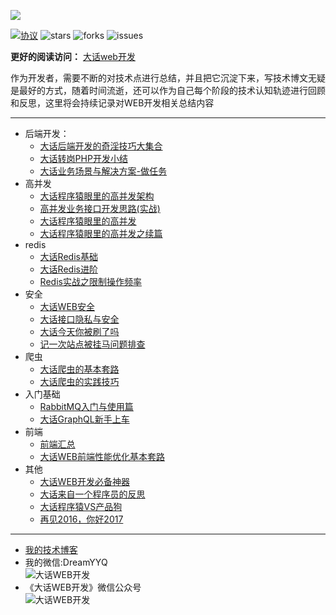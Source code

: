 ![](http://blog.thankbabe.com/imgs/web-develop.png?v=333)

[![协议](https://img.shields.io/badge/%E5%8D%8F%E8%AE%AE-%E8%BD%AC%E8%BD%BD%E7%94%B3%E6%98%8E-red.svg)](https://creativecommons.org/licenses/by-nc-sa/4.0/deed.zh)
![stars](https://img.shields.io/github/stars/SFLAQiu/web-develop.svg)
![forks](https://img.shields.io/github/forks/SFLAQiu/web-develop.svg)
![issues](https://img.shields.io/github/issues/SFLAQiu/web-develop.svg)


**更好的阅读访问：** [大话web开发](https://www.yuque.com/sflyq/web-develop)

作为开发者，需要不断的对技术点进行总结，并且把它沉淀下来，写技术博文无疑是最好的方式，随着时间流逝，还可以作为自己每个阶段的技术认知轨迹进行回顾和反思，这里将会持续记录对WEB开发相关总结内容

---
* 后端开发：
    * [大话后端开发的奇淫技巧大集合](https://github.com/SFLAQiu/web-develop/blob/master/%E5%A4%A7%E8%AF%9D%E5%90%8E%E7%AB%AF%E5%BC%80%E5%8F%91%E7%9A%84%E5%A5%87%E6%B7%AB%E6%8A%80%E5%B7%A7%E5%A4%A7%E9%9B%86%E5%90%88.md)
    * [大话转岗PHP开发小结](https://github.com/SFLAQiu/web-develop/blob/master/%E5%A4%A7%E8%AF%9D%E8%BD%AC%E5%B2%97PHP%E5%BC%80%E5%8F%91%E5%B0%8F%E7%BB%93.md)
    * [大话业务场景与解决方案-做任务](https://github.com/SFLAQiu/web-develop/blob/master/%E5%A4%A7%E8%AF%9D%E4%B8%9A%E5%8A%A1%E5%9C%BA%E6%99%AF%E4%B8%8E%E8%A7%A3%E5%86%B3%E6%96%B9%E6%A1%88-%E5%81%9A%E4%BB%BB%E5%8A%A1.md)
* 高并发
    * [大话程序猿眼里的高并发架构](https://github.com/SFLAQiu/web-develop/blob/master/%E5%A4%A7%E8%AF%9D%E7%A8%8B%E5%BA%8F%E7%8C%BF%E7%9C%BC%E9%87%8C%E7%9A%84%E9%AB%98%E5%B9%B6%E5%8F%91%E6%9E%B6%E6%9E%84.md)
    * [高并发业务接口开发思路(实战)](https://github.com/SFLAQiu/web-develop/blob/master/%E9%AB%98%E5%B9%B6%E5%8F%91%E4%B8%9A%E5%8A%A1%E6%8E%A5%E5%8F%A3%E5%BC%80%E5%8F%91%E6%80%9D%E8%B7%AF(%E5%AE%9E%E6%88%98).md)
    * [大话程序猿眼里的高并发](https://github.com/SFLAQiu/web-develop/blob/master/%E5%A4%A7%E8%AF%9D%E7%A8%8B%E5%BA%8F%E7%8C%BF%E7%9C%BC%E9%87%8C%E7%9A%84%E9%AB%98%E5%B9%B6%E5%8F%91.md)
    * [大话程序猿眼里的高并发之续篇](https://github.com/SFLAQiu/web-develop/blob/master/%E5%A4%A7%E8%AF%9D%E7%A8%8B%E5%BA%8F%E7%8C%BF%E7%9C%BC%E9%87%8C%E7%9A%84%E9%AB%98%E5%B9%B6%E5%8F%91%E4%B9%8B%E7%BB%AD%E7%AF%87.md)
* redis
    * [大话Redis基础](https://github.com/SFLAQiu/web-develop/blob/master/%E5%A4%A7%E8%AF%9DRedis%E5%9F%BA%E7%A1%80.md)
    * [大话Redis进阶](https://github.com/SFLAQiu/web-develop/blob/master/%E5%A4%A7%E8%AF%9DRedis%E8%BF%9B%E9%98%B6.md)
    * [Redis实战之限制操作频率](https://github.com/SFLAQiu/web-develop/blob/master/Redis%E5%AE%9E%E6%88%98%E4%B9%8B%E9%99%90%E5%88%B6%E6%93%8D%E4%BD%9C%E9%A2%91%E7%8E%87.md)
* 安全
    * [大话WEB安全](https://github.com/SFLAQiu/web-develop/blob/master/%E5%A4%A7%E8%AF%9DWEB%E5%AE%89%E5%85%A8.md)
    * [大话接口隐私与安全](https://github.com/SFLAQiu/web-develop/blob/master/%E5%A4%A7%E8%AF%9D%E6%8E%A5%E5%8F%A3%E9%9A%90%E7%A7%81%E4%B8%8E%E5%AE%89%E5%85%A8.md)
    * [大话今天你被刷了吗](https://github.com/SFLAQiu/web-develop/blob/master/%E5%A4%A7%E8%AF%9D%E4%BB%8A%E5%A4%A9%E4%BD%A0%E8%A2%AB%E5%88%B7%E4%BA%86%E5%90%97.md)
    * [记一次站点被挂马问题排查](https://github.com/SFLAQiu/web-develop/blob/master/%E8%AE%B0%E4%B8%80%E6%AC%A1%E7%AB%99%E7%82%B9%E8%A2%AB%E6%8C%82%E9%A9%AC%E9%97%AE%E9%A2%98%E6%8E%92%E6%9F%A5.md)
* 爬虫
    * [大话爬虫的基本套路](https://github.com/SFLAQiu/web-develop/blob/master/%E5%A4%A7%E8%AF%9D%E7%88%AC%E8%99%AB%E7%9A%84%E5%9F%BA%E6%9C%AC%E5%A5%97%E8%B7%AF.md)
    * [大话爬虫的实践技巧](https://github.com/SFLAQiu/web-develop/blob/master/%E5%A4%A7%E8%AF%9D%E7%88%AC%E8%99%AB%E7%9A%84%E5%AE%9E%E8%B7%B5%E6%8A%80%E5%B7%A7.md)
* 入门基础
    * [RabbitMQ入门与使用篇](https://github.com/SFLAQiu/web-develop/blob/master/RabbitMQ%E5%85%A5%E9%97%A8%E4%B8%8E%E4%BD%BF%E7%94%A8%E7%AF%87.md)
    * [大话GraphQL新手上车](https://github.com/SFLAQiu/web-develop/blob/master/%E5%A4%A7%E8%AF%9DGraphQL%E6%96%B0%E6%89%8B%E4%B8%8A%E8%BD%A6.md)
* 前端
    * [前端汇总](https://github.com/SFLAQiu/web-develop/blob/master/%E5%89%8D%E7%AB%AF%E6%B1%87%E6%80%BB.md)
    * [大话WEB前端性能优化基本套路](https://github.com/SFLAQiu/web-develop/blob/master/%E5%A4%A7%E8%AF%9DWEB%E5%89%8D%E7%AB%AF%E6%80%A7%E8%83%BD%E4%BC%98%E5%8C%96%E5%9F%BA%E6%9C%AC%E5%A5%97%E8%B7%AF.md)
* 其他
    * [大话WEB开发必备神器](https://github.com/SFLAQiu/web-develop/blob/master/%E5%A4%A7%E8%AF%9DWEB%E5%BC%80%E5%8F%91%E5%BF%85%E5%A4%87%E7%A5%9E%E5%99%A8.md)
    * [大话来自一个程序员的反思](https://github.com/SFLAQiu/web-develop/blob/master/%E5%A4%A7%E8%AF%9D%E6%9D%A5%E8%87%AA%E4%B8%80%E4%B8%AA%E7%A8%8B%E5%BA%8F%E5%91%98%E7%9A%84%E5%8F%8D%E6%80%9D.md)
    * [大话程序猿VS产品狗](https://github.com/SFLAQiu/web-develop/blob/master/%E5%A4%A7%E8%AF%9D%E7%A8%8B%E5%BA%8F%E7%8C%BFVS%E4%BA%A7%E5%93%81%E7%8B%97.md)
    * [再见2016，你好2017](https://github.com/SFLAQiu/web-develop/blob/master/%E5%86%8D%E8%A7%812016%EF%BC%8C%E4%BD%A0%E5%A5%BD2017.md)

---

* [我的技术博客](http://blog.thankbabe.com)
* 我的微信:DreamYYQ    
![大话WEB开发](http://blog.thankbabe.com/imgs/mywx.jpg)
* 《大话WEB开发》微信公众号     
![大话WEB开发](http://blog.thankbabe.com/imgs/gzh.jpg)
